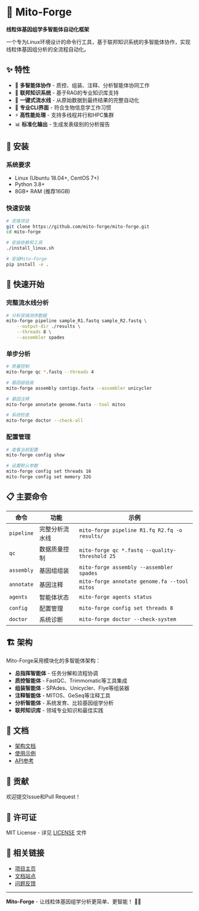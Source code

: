 # 🧬 Mito-Forge

**线粒体基因组学多智能体自动化框架**

一个专为Linux环境设计的命令行工具，基于联邦知识系统的多智能体协作，实现线粒体基因组分析的全流程自动化。

## ✨ 特性

- 🤖 **多智能体协作** - 质控、组装、注释、分析智能体协同工作
- 🧠 **联邦知识系统** - 基于RAG的专业知识库支持
- 🚀 **一键式流水线** - 从原始数据到最终结果的完整自动化
- 🎯 **专业CLI界面** - 符合生物信息学工作习惯
- ⚡ **高性能处理** - 支持多线程并行和HPC集群
- 📊 **标准化输出** - 生成发表级别的分析报告

## 🔧 安装

### 系统要求
- Linux (Ubuntu 18.04+, CentOS 7+)
- Python 3.8+
- 8GB+ RAM (推荐16GB)

### 快速安装
```bash
# 克隆项目
git clone https://github.com/mito-forge/mito-forge.git
cd mito-forge

# 安装依赖和工具
./install_linux.sh

# 安装Mito-Forge
pip install -e .
```

## 🚀 快速开始

### 完整流水线分析
```bash
# 分析双端测序数据
mito-forge pipeline sample_R1.fastq sample_R2.fastq \
    --output-dir ./results \
    --threads 8 \
    --assembler spades
```

### 单步分析
```bash
# 质量控制
mito-forge qc *.fastq --threads 4

# 基因组组装
mito-forge assembly contigs.fasta --assembler unicycler

# 基因注释
mito-forge annotate genome.fasta --tool mitos

# 系统检查
mito-forge doctor --check-all
```

### 配置管理
```bash
# 查看当前配置
mito-forge config show

# 设置默认参数
mito-forge config set threads 16
mito-forge config set memory 32G
```

## 📋 主要命令

| 命令 | 功能 | 示例 |
|------|------|------|
| `pipeline` | 完整分析流水线 | `mito-forge pipeline R1.fq R2.fq -o results/` |
| `qc` | 数据质量控制 | `mito-forge qc *.fastq --quality-threshold 25` |
| `assembly` | 基因组组装 | `mito-forge assembly --assembler spades` |
| `annotate` | 基因注释 | `mito-forge annotate genome.fa --tool mitos` |
| `agents` | 智能体状态 | `mito-forge agents status` |
| `config` | 配置管理 | `mito-forge config set threads 8` |
| `doctor` | 系统诊断 | `mito-forge doctor --check-system` |

## 🏗️ 架构

Mito-Forge采用模块化的多智能体架构：

- **总指挥智能体** - 任务分解和流程协调
- **质控智能体** - FastQC、Trimmomatic等工具集成
- **组装智能体** - SPAdes、Unicycler、Flye等组装器
- **注释智能体** - MITOS、GeSeq等注释工具
- **分析智能体** - 系统发育、比较基因组学分析
- **联邦知识库** - 领域专业知识和最佳实践

## 📖 文档

- [架构文档](docs/architecture.md)
- [使用示例](examples/cli_usage.md)
- [API参考](https://mito-forge.readthedocs.io)

## 🤝 贡献

欢迎提交Issue和Pull Request！

## 📄 许可证

MIT License - 详见 [LICENSE](LICENSE) 文件

## 🔗 相关链接

- [项目主页](https://github.com/mito-forge/mito-forge)
- [文档站点](https://mito-forge.readthedocs.io)
- [问题反馈](https://github.com/mito-forge/mito-forge/issues)

---

**Mito-Forge** - 让线粒体基因组学分析更简单、更智能！ 🧬✨